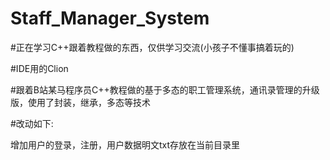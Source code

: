 # Staff_Manager_System


#正在学习C++跟着教程做的东西，仅供学习交流(小孩子不懂事搞着玩的)


#IDE用的Clion


#跟着B站某马程序员C++教程做的基于多态的职工管理系统，通讯录管理的升级版，使用了封装，继承，多态等技术


#改动如下:


增加用户的登录，注册，用户数据明文txt存放在当前目录里

